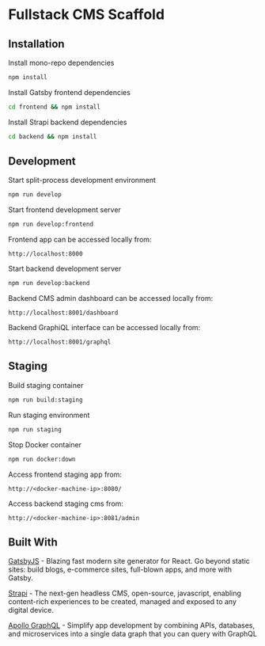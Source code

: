 # Fullstack CMS Scaffold

## Installation

Install mono-repo dependencies

```bash
npm install
```

Install Gatsby frontend dependencies

```bash
cd frontend && npm install
```

Install Strapi backend dependencies

```bash
cd backend && npm install
```

## Development

Start split-process development environment

```bash
npm run develop
```

Start frontend development server

```bash
npm run develop:frontend
```

Frontend app can be accessed locally from:

`http://localhost:8000`

Start backend development server

```bash
npm run develop:backend
```

Backend CMS admin dashboard can be accessed locally from:

`http://localhost:8001/dashboard`

Backend GraphiQL interface can be accessed locally from:

`http://localhost:8001/graphql`


## Staging

Build staging container

```bash
npm run build:staging
```

Run staging environment

```bash
npm run staging
```

Stop Docker container

```bash
npm run docker:down
```

Access frontend staging app from: 

`http://<docker-machine-ip>:8080/`

Access backend staging cms from: 

`http://<docker-machine-ip>:8081/admin`

## Built With

[GatsbyJS](www.gatsbyjs.org) - Blazing fast modern site generator for React. Go beyond static sites: build blogs, e-commerce sites, full-blown apps, and more with Gatsby.

[Strapi](www.strapi.io) - The next-gen headless CMS, open-source, javascript, enabling content-rich experiences to be created, managed and exposed to any digital device.

[Apollo GraphQL](https://www.apollographql.com/) - Simplify app development by combining APIs, databases, and microservices into a single data graph that you can query with GraphQL